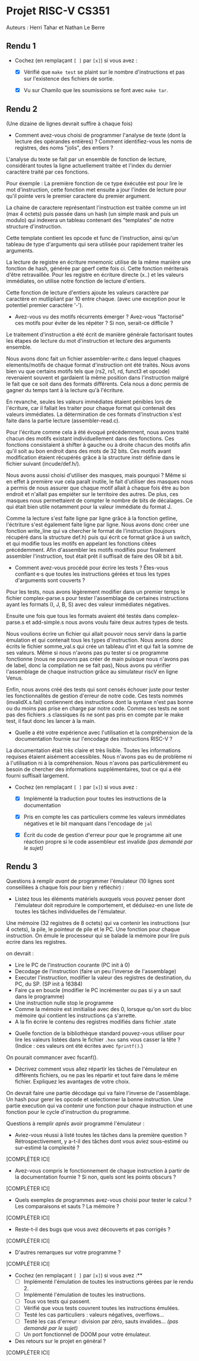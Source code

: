 # Projet RISC-V CS351

Auteurs : Herri Tahar et Nathan Le Berre

## Rendu 1

* Cochez (en remplaçant `[ ]` par `[x]`) si vous avez :
  - [x] Vérifié que `make test` se plaint sur le nombre d'instructions et pas
      sur l'existence des fichiers de sortie.
  - [x] Vu sur Chamilo que les soumissions se font avec `make tar`.


## Rendu 2

(Une dizaine de lignes devrait suffire à chaque fois)

* Comment avez-vous choisi de programmer l'analyse de texte (dont la lecture
des opérandes entières) ? Comment identifiez-vous les noms de registres, des noms "jolis", des entiers ?

L'analyse du texte se fait par un ensemble de fonction de lecture, considérant toutes la ligne actuellement traitée et l'index du dernier caractère
traité par ces fonctions.

Pour éxemple : La première fonction de ce type éxécutée est pour lire le mot d'instruction, cette fonction met ensuite a jour l'index de lecture pour qu'il pointe vers le premier caractere du premier argument.

La chaine de caractere représentant l'instruction est traitée comme un int (max 4 octets) puis passée dans un hash (un simple mask and puis un modulo) qui indexera un tableau
contenant des "templates" de notre structure d'instruction.

Cette template contient les opcode et func de l'instruction, ainsi qu'un tableau de type d'arguments qui sera utilisée pour rapidement traiter les arguments.

La lecture de registre en écriture mnemonic utilise de la même manière une fonction de hash, générée par gperf cette fois ci. Cette fonction mériterais d'être retravaillée.
Pour les registre en écriture directe (x..) et les valeurs immédiates, on utilise notre fonction de lecture d'entiers.

Cette fonction de lecture d'entiers ajoute les valeurs caractère par caractère en mutlipliant par 10 entre chaque. (avec une exception pour le potentiel premier caractère '-').

* Avez-vous vu des motifs récurrents émerger ? Avez-vous "factorisé" ces motifs
pour éviter de les répéter ? Si non, serait-ce difficile ?

Le traitement d'instruction a été écrit de manière générale factorisant toutes les étapes de lecture du mot d'instruction et lecture des arguments ensemble.

Nous avons donc fait un fichier assembler-write.c dans lequel chaques elements/motifs de chaque format d'instruction ont été traités.
Nous avons bien vu que certains motifs tels que (rs2, rs1, rd, funct3 et opcode) revenaient souvent et gardaient la même position dans l'instruction malgré le fait que ce soit dans des formats différents.
Cela nous a donc permis de gagner du temps tant à la lecture qu'à l'écriture.

En revanche, seules les valeurs immédiates étaient pénibles lors de l'écriture, car il fallait les traiter pour chaque format qui contenait des valeurs immédiates.
La détermination de ces formats d'instruction s'est faite dans la partie lecture (assembler-read.c).

Pour l'écriture comme cela à été évoqué précédemment, nous avons traité chacun des motifs existant individuellement dans des fonctions.
Ces fonctions consistaient à shifter à gauche ou à droite chacun des motifs afin qu'il soit au bon endroit dans des mots de 32 bits.
Ces motifs avant modification étaient récupérés grâce à la structure instr définie dans le fichier suivant (incude/def.h/).

Nous avons aussi choisi d'utiliser des masques, mais pourquoi ?
Même si en effet à première vue cela paraît inutile, le fait d'utiliser des masques nous a permis de nous assurer que chaque motif allait à chaque fois être au bon endroit et n'allait pas empiéter sur le territoire des autres.
De plus, ces masques nous permettaient de compter le nombre de bits de décalages. Ce qui était bien utile notamment pour la valeur immédiate du format J.

Comme la lecture s'est faite ligne par ligne grâce à la fonction getline, l'éctriture s'est également faite ligne par ligne. Nous avons donc créer une fonction write_line qui va chercher le format de l'instruction (toujours récupéré dans la structure def.h) puis qui écrit ce format grâce à un switch, et qui modifie tous les motifs en appelant les fonctions citées précédemment.
Afin d'assembler les motifs modifiés pour finalement assembler l'instruction, tout était prêt il suffisait de faire des OR bit à bit.

* Comment avez-vous procédé pour écrire les tests ? Étes-vous confiant·e·s que
toutes les instructions gérées et tous les types d'arguments sont couverts ?

Pour les tests, nous avons légèrement modifier dans un premier temps le fichier complex-parse.s pour tester l'assemblage de certaines instructions ayant les formats (I, J, B, S) avec des valeur immédiates négatives.

Ensuite une fois que tous les formats avaient été testés dans complex-parse.s et add-simple.s nous avons voulu faire deux autres types de tests.

Nous voulions écrire un fichier qui allait pouvoir nous servir dans la partie émulation et qui contenait tous les types d'instruction. Nous avons donc écrits le fichier somme_val.s qui crée un tableau d'int et qui fait la somme de ses valeurs.
Même si nous n'avons pas pu tester si ce programme fonctionne (nous ne pouvons pas créer de main puisque nous n'avons pas de label, donc la compilation ne se fait pas),
Nous avons pu vérifier l'assemblage de chaque instruction grâce au simulateur riscV en ligne Venus.

Enfin, nous avons créé des tests qui sont censés échouer juste pour tester les fonctionnalités de gestion d'erreur de notre code. Ces tests nommés (invalidX.s.fail) contiennent des instructions dont la syntaxe n'est pas bonne ou du moins pas prise en charge par notre code. 
Comme ces tests ne sont pas des fichiers .s classiques ils ne sont pas pris en compte par le make test, il faut donc les lancer à la main.

* Quelle a été votre expérience avec l'utilisation et la compréhension de la
documentation fournie sur l'encodage des instructions RISC-V ?

La documentation était très claire et très lisible. Toutes les informations requises étaient aisément accessibles. Nous n'avons pas eu de problème ni à l'utilisation ni à la compréhension.
Nous n'avons pas particulièrement eu besoin de chercher des informations supplémentaires, tout ce qui a été fourni suffisait largement.

* Cochez (en remplaçant `[ ]` par `[x]`) si vous avez :
  - [x] Implémenté la traduction pour toutes les instructions de la documentation
  - [x] Pris en compte les cas particuliers comme les valeurs immédiates négatives et le bit manquant dans l'encodage de `jal`
  - [x] Écrit du code de gestion d'erreur pour que le programme ait une réaction propre si le code assembleur est invalide _(pas demandé par le sujet)_


## Rendu 3

Questions à remplir _avant_ de programmer l'émulateur (10 lignes sont conseillées à chaque fois pour bien y réfléchir) :

* Listez tous les éléments matériels auxquels vous pouvez penser dont l'émulateur doit reproduire le comportement, et déduisez-en une liste de toutes les tâches individuelles de l'émulateur.

Une mémoire (32 registres de 8 octets) qui va contenir les instructions (sur 4 octets), la pile, le pointeur de pile et le PC. Une fonction pour chaque instruction.
On émule le processeur qui se balade la mémoire pour lire puis ecrire dans les registres.

on devrait :
- Lire le PC de l'instruction courante (PC init à 0)
- Decodage de l'instruction (faire un peu l'inverse de l'assemblage)
- Executer l'instruction, modifier la valeur des registres de destination, du PC, du SP. (SP init à 16384)
- Faire ça en boucle (modifier le PC incrémenter ou pas si y a un saut dans le programme)
- Une instruction nulle stop le programme
- Comme la mémoire est innitialisé avec des 0, lorsque qu'on sort du bloc mémoire qui contient les instructions ça s'arrette.
- A la fin écrire le contenu des registres modifiés dans fichier .state 

* Quelle fonction de la bibliothèque standard pouvez-vous utiliser pour lire les valeurs listées dans le fichier `.hex` sans vous casser la tête ? (Indice : ces valeurs ont été écrites avec `fprintf()`.)

On pourait commancer avec fscanf().

* Décrivez comment vous allez répartir les tâches de l'émulateur en différents fichiers, ou ne pas les répartir et tout faire dans le même fichier. Expliquez les avantages de votre choix.

On devrait faire une partie décodage qui va faire l'inverse de l'assemblage. Un hash pour gerer les opcode et selectionner la bonne instruction.
Une partie execution qui va contenir une fonction pour chaque instruction et une fonction pour le cycle d'instruction du programme.

Questions à remplir _après_ avoir programmé l'émulateur :

* Aviez-vous réussi à listé toutes les tâches dans la première question ? Rétrospectivement, y a-t-il des tâches dont vous aviez sous-estimé ou sur-estimé la complexité ?

[COMPLÉTER ICI]

* Avez-vous compris le fonctionnement de chaque instruction à partir de la
documentation fournie ? Si non, quels sont les points obscurs ?

[COMPLÉTER ICI]

* Quels exemples de programmes avez-vous choisi pour tester le calcul ? Les
comparaisons et sauts ? La mémoire ?

[COMPLÉTER ICI]

* Reste-t-il des bugs que vous avez découverts et pas corrigés ?

[COMPLÉTER ICI]

* D'autres remarques sur votre programme ?

[COMPLÉTER ICI]

* Cochez (en remplaçant `[ ]` par `[x]`) si vous avez :**
  - [ ] Implémenté l'émulation de toutes les instructions gérées par le rendu 2.
  - [ ] Implémenté l'émulation de toutes les instructions.
  - [ ] Tous vos tests qui passent.
  - [ ] Vérifié que vous tests couvrent toutes les instructions émulées.
  - [ ] Testé les cas particuliers : valeurs négatives, overflows...
  - [ ] Testé les cas d'erreur : division par zéro, sauts invalides... _(pas demandé par le sujet)_
  - [ ] Un port fonctionnel de DOOM pour votre émulateur.

* Des retours sur le projet en général ?

[COMPLÉTER ICI]
